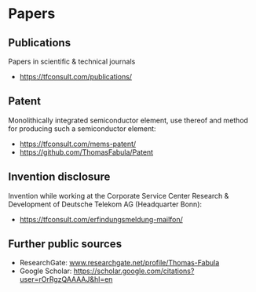 # Papers

## Publications
Papers in scientific & technical journals
- https://tfconsult.com/publications/

## Patent
Monolithically integrated semiconductor element, use thereof and method for producing such a semiconductor element:
- https://tfconsult.com/mems-patent/
- https://github.com/ThomasFabula/Patent

## Invention disclosure
Invention while working at the Corporate Service Center Research & Development of Deutsche Telekom AG (Headquarter Bonn):
- https://tfconsult.com/erfindungsmeldung-mailfon/  

## Further public sources
- ResearchGate: www.researchgate.net/profile/Thomas-Fabula
- Google Scholar: https://scholar.google.com/citations?user=rOrRgzQAAAAJ&hl=en
